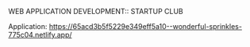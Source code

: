 WEB APPLICATION DEVELOPMENT:: STARTUP CLUB

Application: https://65acd3b5f5229e349eff5a10--wonderful-sprinkles-775c04.netlify.app/
